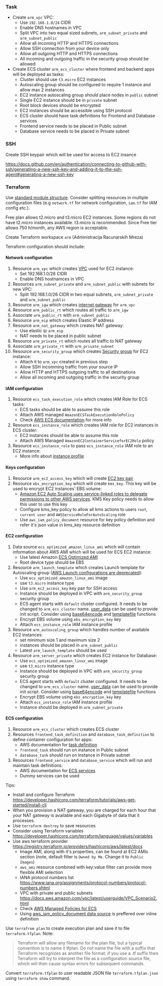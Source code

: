 ### Task

* Create `arm_vpc` VPC:
    * Use `192.168.1.0/24` CIDR
    * Enable DNS hostnames in VPC
    * Split VPC into two equal sized subnets, `arm_subnet_private` and `arm_subnet_public`
    * Allow all incoming HTTP and HTTPS connections
    * Allow SSH connection from your device only
    * Allow all outgoing HTTP and HTTPS connections
    * All incoming and outgoing traffic in the security group should be allowed
* Create ECS cluster `arm_ecs_cluster` where frontend and backend apps will be deployed as tasks:
    * Cluster should use `t3.micro` EC2 instances
    * Autoscaling group should be configured to require 1 instance and allow max 2 instances
    * EC2 instance autoscaling group should place nodes in `public` subnet
    * Single EC2 instance should be in `private` subnet
    * Root block devices should be encrypted
    * EC2 instances should be accessible using SSH protocol
    * ECS cluster should have task definitions for Frontend and Database services
    * Frontend service needs to be placed in Public subnet
    * Database service needs to be placed in Private subnet

### SSH

Create SSH keypair which will be used for access to EC2 insance

https://docs.github.com/en/authentication/connecting-to-github-with-ssh/generating-a-new-ssh-key-and-adding-it-to-the-ssh-agent#generating-a-new-ssh-key

### Terraform

Use [standard module structure](https://developer.hashicorp.com/terraform/language/modules/develop/structure). Consider splitting resources in multiple configuration files (e.g `network.tf` for network configuration, `iam.tf` for IAM config etc.).

Free plan allows t2.micro and t3.micro EC2 instances. Some regions do not have t2.micro instances available. t3.micro is recommended. Since Free tier allows 750 h/month, any AWS region is acceptable.

Create Terraform workspace `arm` (Administracija Racunarskih Mreza)

Terraform configuration should include:

#### Network configuration

1. Resource `arm_vpc` which creates [VPC](https://docs.aws.amazon.com/vpc/latest/userguide/VPC_Internet_Gateway.html) used for EC2 instance:
    * Set 192.168.1.0/26 CIDR 
    * Enable DNS hostnamces in VPC
1. Resources `arm_subnet_private` and `arm_subnet_public` with subnets for new VPC:
    * Split 192.168.1.0/26 CIDR in two equal subnets, `arm_subnet_private` and `arm_subnet_public`
1. Resource `arm_igw` which creates [internet gateway](https://docs.aws.amazon.com/vpc/latest/userguide/VPC_Internet_Gateway.html) for `arm_vpc`
1. Resource `arm_public_rt` which routes all traffic to `arm_igw`
1. Associate `arm_public_rt` with `arm_subnet_public`
1. Resource `arm_eip` which creates Elastic IP address
1. Resource `arm_nat_gateway` which creates NAT gateway:
    * Use elastic ip `arm_eip`
    * NAT needs to be placed in public subnet
1. Resource `arm_private_rt` which routes all traffic to NAT gateway
1. Associate `arm_private_rt` with `arm_private_subnet`
1. Resource `arm_security_group` which creates [Security group](https://docs.aws.amazon.com/vpc/latest/userguide/VPC_SecurityGroups.html) for EC2 instance:
    * Attach it to `arm_vpc` created in previous step
    * Allow SSH incomming traffic from your source IP
    * Allow HTTP and HTTPS outgoing traffic to all destinations
    * Allow all incoming and outgoing traffic in the security group

#### IAM configuration

1. Resource `ecs_task_execution_role` which creates IAM Role for ECS tasks:
    * ECS tasks should be able to assume this role
    * Attach AWS managed `AmazonECSTaskExecutionRolePolicy`
    * Check [AWS ECS documentation](https://docs.aws.amazon.com/AmazonECS/latest/developerguide/task_execution_IAM_role.html#create-task-execution-role) for more info
1. Resource `ecs_instance_role` which creates IAM role for EC2 instances in ECS cluster:
    * EC2 instances should be able to assume this role
    * Attach AWS Managed `AmazonEC2ContainerServiceforEC2Role` policy
1. Resource `ecs_instance_role` to pass `ecs_instance_role` IAM role to an EC2 instance:
    * More info about [instance profile](https://docs.aws.amazon.com/AWSEC2/latest/UserGuide/iam-roles-for-amazon-ec2.html#ec2-instance-profile)

#### Keys configuration

1. Resource `arm_ec2_access_key` which will create [EC2 key pair](https://docs.aws.amazon.com/AWSEC2/latest/UserGuide/ec2-key-pairs.html)
1. Resource `ebs_encryption_key` which will create `kms_key`. This key will be used to encrypt EC2 instances' EBS volume:
    * [Amazon EC2 Auto Scaling uses service-linked roles to delegate permissions to other AWS services](https://docs.aws.amazon.com/autoscaling/ec2/userguide/key-policy-requirements-EBS-encryption.html). KMS Key policy needs to allow this user to use this key
    * Configure kms_key policy to allow all kms actions to users `root`, `current user` and `AWSServiceRoleForAutoScaling` role
    * Use `aws_iam_policy_document` resource for key policy definition and refer it's json value in kms_key resource definition

#### EC2 configuration

1. Data source `ecs_optimized_amazon_linux_ami` which will contain information about AWS AMI which will be used for ECS EC2 instance:
    * Use latest Amazon [ECS Optimized AMI](https://docs.aws.amazon.com/AmazonECS/latest/developerguide/ecs-optimized_AMI.html)
    * Root device type should be EBS
1. Resource `arm_launch_template` which creates Launch template for Autoscaling group ([AWS Launch configurations are deprecated](https://docs.aws.amazon.com/autoscaling/ec2/userguide/launch-configurations.html?icmpid=docs_ec2as_help_panel)):
    * Use `ecs_optimized_amazon_linux_ami` image
    * use `t3.micro` instance type
    * Use `arm_ec2_access_key` key pair for SSH access
    * Instance should be deployed in VPC with `arm_security_group` security group
    * ECS agent starts with `default` cluster configured. It needs to be changed to `arm_ecs_cluster` name. [user_data](https://registry.terraform.io/providers/hashicorp/aws/latest/docs/resources/launch_template#user_data) can be used to provide init script. Consider using [base64encode](https://developer.hashicorp.com/terraform/language/functions/base64encode) and [templatefile](https://developer.hashicorp.com/terraform/language/functions/templatefile) functions
    * Encrypt EBS volume using `ebs_encryption_key` key
    * Attach `ecs_instance_role` IAM instance profile
1. Resource `arm_autoscaling_group` which handles number of available EC2 instances:
    * set minimum size 1 and maximum size 2
    * instances should be placed in `arm_subnet_public`
    * Latest `arm_launch_template` should be used
1. Resource `arm_server_private` which creates EC2 instance for Database:
    * Use `ecs_optimized_amazon_linux_ami` image
    * use `t3.micro` instance type
    * Instance should be deployed in VPC with `arm_security_group` security group
    * ECS agent starts with `default` cluster configured. It needs to be changed to `arm_ecs_cluster` name. [user_data](https://registry.terraform.io/providers/hashicorp/aws/latest/docs/resources/launch_template#user_data) can be used to provide init script. Consider using [base64encode](https://developer.hashicorp.com/terraform/language/functions/base64encode) and [templatefile](https://developer.hashicorp.com/terraform/language/functions/templatefile) functions
    * Encrypt EBS volume using `ebs_encryption_key` key
    * Attach `ecs_instance_role` IAM instance profile
    * Instance should be deployed in `arm_subnet_private`


#### ECS configuration

1. Resource `arm_ecs_cluster` which creates ECS cluster
1. Resources `frontend_task_definition` and `database_task_definition` to define container configuration for apps:
    * AWS documentation for [task definition](https://docs.aws.amazon.com/AmazonECS/latest/developerguide/task_definitions.html)
    * `frontend_task` should run on instance in Public subnet
    * `database_task` should run on instance in Private subnet
1. Resources `frontend_service` and `database_service` which will run and maintain task definitions:
    * AWS documentation for [ECS services](https://docs.aws.amazon.com/AmazonECS/latest/developerguide/ecs_services.html)
    * Dummy services can be used


Tips:
* Install and configure Terraform https://developer.hashicorp.com/terraform/tutorials/aws-get-started/install-cli
* When you provision a NAT gateway, you are charged for each hour that your NAT gateway is available and each Gigabyte of data that it processes.
* Use `terraform destroy` to save resources
* Consider using Terraform variables https://developer.hashicorp.com/terraform/language/values/variables
* Use aws terraform provider https://registry.terraform.io/providers/hashicorp/aws/latest/docs
    * Image AMI, along with it's properties, can be found at EC2 AMIs section (note, default filter is `Owned by Me`. Change it to `Public Images`)
    * `aws_ami` resource combined with key:value filter can provide more flexible AMI selection
    * IANA protocol numbers list https://www.iana.org/assignments/protocol-numbers/protocol-numbers.xhtml
    * VPC with private and public subnets https://docs.aws.amazon.com/vpc/latest/userguide/VPC_Scenario2.html
    * Check [AWS Managed Policies for ECS](https://docs.aws.amazon.com/AmazonECS/latest/developerguide/security-iam-awsmanpol.html)
    * Using [aws_iam_policy_document data source](https://developer.hashicorp.com/terraform/tutorials/aws/aws-iam-policy#refactor-your-policy) is preffered over inline definition


Use `terrafrom plan` to create execution plan and save it to file `terraform.tfplan`. Note:
> Terraform will allow any filename for the plan file, but a typical convention is to name it tfplan. Do not name the file with a suffix that Terraform recognizes as another file format; if you use a .tf suffix then Terraform will try to interpret the file as a configuration source file, which will then cause syntax errors for subsequent commands.

Convert `terraform.tfplan` to user readable JSON file `terraform.tfplan.json` using `terraform show` command.
